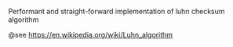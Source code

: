 Performant and straight-forward implementation of luhn checksum algorithm

@see https://en.wikipedia.org/wiki/Luhn_algorithm
